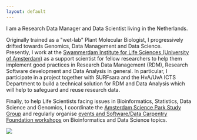 ```yaml
---
layout: default
---
```

I am a Research Data Manager and Data Scientist living in the Netherlands.

Originally trained as a "wet-lab" Plant Molecular Biologist, I progressively drifted towards Genomics, Data Management and Data Science.   
Presently, I work at the [Swammerdam Institute for Life Sciences (University of Amsterdam)](http://sils.uva.nl/) as a support scientist for fellow researchers to help them implement good practices in Research Data Management (RDM), Research Software development and Data Analysis in general. In particular, I participate in a project together with SURFsara and the HvA/UvA ICTS Department to build a technical solution for RDM and Data Analysis which will help to safeguard and reuse research data.

Finally, to help Life Scientists facing issues in Bioinformatics, Statistics, Data Science and Genomics, I coordinate the [Amsterdam Science Park Study Group](https://www.scienceparkstudygroup.info/) and
regularly organise [events and Software/Data Carpentry Foundation workshops](https://www.mgalland.info/Events/) on Bioinformatics and Data Science topics.

![](../images/IMG_8646.JPG)
